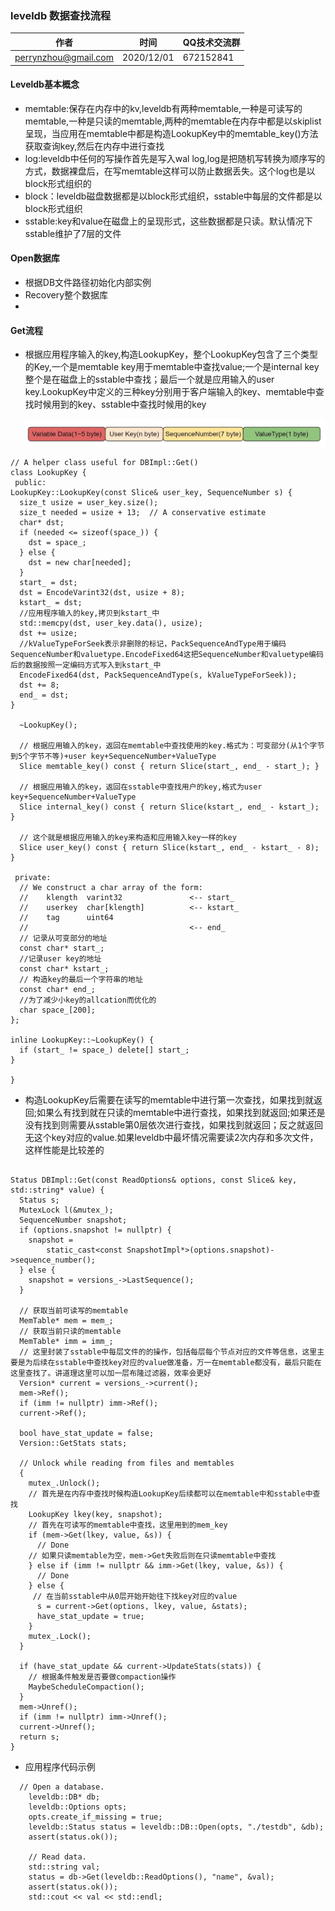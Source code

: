 ### leveldb 数据查找流程

| 作者 | 时间 |QQ技术交流群 |
| ------ | ------ |------ |
| perrynzhou@gmail.com |2020/12/01 |672152841 |

#### Leveldb基本概念

- memtable:保存在内存中的kv,leveldb有两种memtable,一种是可读写的memtable,一种是只读的memtable,两种的memtable在内存中都是以skiplist呈现，当应用在memtable中都是构造LookupKey中的memtable_key()方法获取查询key,然后在内存中进行查找
- log:leveldb中任何的写操作首先是写入wal log,log是把随机写转换为顺序写的方式，数据裸盘后，在写memtable这样可以防止数据丢失。这个log也是以block形式组织的
- block：leveldb磁盘数据都是以block形式组织，sstable中每层的文件都是以block形式组织
- sstable:key和value在磁盘上的呈现形式，这些数据都是只读。默认情况下sstable维护了7层的文件


#### Open数据库
- 根据DB文件路径初始化内部实例
- Recovery整个数据库
- 

#### Get流程
- 根据应用程序输入的key,构造LookupKey，整个LookupKey包含了三个类型的Key,一个是memtable key用于memtable中查找value;一个是internal key整个是在磁盘上的sstable中查找；最后一个就是应用输入的user key.LookupKey中定义的三种key分别用于客户端输入的key、memtable中查找时候用到的key、sstable中查找时候用的key

  ![lookupkey](../images/lookupkey.jpg)

```
// A helper class useful for DBImpl::Get()
class LookupKey {
 public:
LookupKey::LookupKey(const Slice& user_key, SequenceNumber s) {
  size_t usize = user_key.size();
  size_t needed = usize + 13;  // A conservative estimate
  char* dst;
  if (needed <= sizeof(space_)) {
    dst = space_;
  } else {
    dst = new char[needed];
  }
  start_ = dst;
  dst = EncodeVarint32(dst, usize + 8);
  kstart_ = dst;
  //应用程序输入的key,拷贝到kstart_中
  std::memcpy(dst, user_key.data(), usize);
  dst += usize;
  //kValueTypeForSeek表示非删除的标记，PackSequenceAndType用于编码SequenceNumber和valuetype.EncodeFixed64这把SequenceNumber和valuetype编码后的数据按照一定编码方式写入到kstart_中
  EncodeFixed64(dst, PackSequenceAndType(s, kValueTypeForSeek));
  dst += 8;
  end_ = dst;
}

  ~LookupKey();

  // 根据应用输入的key，返回在memtable中查找使用的key.格式为：可变部分(从1个字节到5个字节不等)+user key+SequenceNumber+ValueType
  Slice memtable_key() const { return Slice(start_, end_ - start_); }

  // 根据应用输入的key，返回在sstable中查找用户的key,格式为user key+SequenceNumber+ValueType
  Slice internal_key() const { return Slice(kstart_, end_ - kstart_); }

  // 这个就是根据应用输入的key来构造和应用输入key一样的key
  Slice user_key() const { return Slice(kstart_, end_ - kstart_ - 8); }

 private:
  // We construct a char array of the form:
  //    klength  varint32               <-- start_
  //    userkey  char[klength]          <-- kstart_
  //    tag      uint64
  //                                    <-- end_
  // 记录从可变部分的地址
  const char* start_;
  //记录user key的地址
  const char* kstart_;
  // 构造key的最后一个字符串的地址
  const char* end_;
  //为了减少小key的allcation而优化的
  char space_[200];  
};

inline LookupKey::~LookupKey() {
  if (start_ != space_) delete[] start_;
}

} 
```
- 构造LookupKey后需要在读写的memtable中进行第一次查找，如果找到就返回;如果么有找到就在只读的memtable中进行查找，如果找到就返回;如果还是没有找到则需要从sstable第0层依次进行查找，如果找到就返回；反之就返回无这个key对应的value.如果leveldb中最坏情况需要读2次内存和多次文件，这样性能是比较差的

```

Status DBImpl::Get(const ReadOptions& options, const Slice& key, std::string* value) {
  Status s;
  MutexLock l(&mutex_);
  SequenceNumber snapshot;
  if (options.snapshot != nullptr) {
    snapshot =
        static_cast<const SnapshotImpl*>(options.snapshot)->sequence_number();
  } else {
    snapshot = versions_->LastSequence();
  }

  // 获取当前可读写的memtable
  MemTable* mem = mem_;
  // 获取当前只读的memtable
  MemTable* imm = imm_;
  // 这里封装了sstable中每层文件的的操作，包括每层每个节点对应的文件等信息，这里主要是为后续在sstable中查找key对应的value做准备，万一在memtable都没有，最后只能在这里查找了。讲道理这里可以加一层布隆过滤器，效率会更好
  Version* current = versions_->current();
  mem->Ref();
  if (imm != nullptr) imm->Ref();
  current->Ref();

  bool have_stat_update = false;
  Version::GetStats stats;

  // Unlock while reading from files and memtables
  {
    mutex_.Unlock();
    // 首先是在内存中查找时候构造LookupKey后续都可以在memtable中和sstable中查找
    LookupKey lkey(key, snapshot);
    // 首先在可读写的memtable中查找，这里用到的mem_key
    if (mem->Get(lkey, value, &s)) {
      // Done
    // 如果只读memtable为空，mem->Get失败后则在只读memtable中查找
    } else if (imm != nullptr && imm->Get(lkey, value, &s)) {
      // Done
    } else {
     // 在当前sstable中从0层开始开始往下找key对应的value
      s = current->Get(options, lkey, value, &stats);
      have_stat_update = true;
    }
    mutex_.Lock();
  }

  if (have_stat_update && current->UpdateStats(stats)) {
  	// 根据条件触发是否要做compaction操作
    MaybeScheduleCompaction();
  }
  mem->Unref();
  if (imm != nullptr) imm->Unref();
  current->Unref();
  return s;
}
```
- 应用程序代码示例
```
  // Open a database.
    leveldb::DB* db;
    leveldb::Options opts;
    opts.create_if_missing = true;
    leveldb::Status status = leveldb::DB::Open(opts, "./testdb", &db);
    assert(status.ok());
    
    // Read data.
    std::string val;
    status = db->Get(leveldb::ReadOptions(), "name", &val);
    assert(status.ok());
    std::cout << val << std::endl;
```

